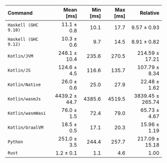 | Command | Mean [ms] | Min [ms] | Max [ms] | Relative |
|:---|---:|---:|---:|---:|
| `Haskell (GHC 9.10)` | 11.1 ± 0.8 | 10.1 | 17.7 | 9.57 ± 0.93 |
| `Haskell (GHC 9.12)` | 10.3 ± 0.6 | 9.7 | 14.5 | 8.91 ± 0.82 |
| `Kotlin/JVM` | 248.1 ± 10.4 | 235.6 | 270.5 | 214.59 ± 17.21 |
| `Kotlin/JS` | 124.6 ± 4.5 | 116.6 | 135.7 | 107.79 ± 8.34 |
| `Kotlin/Native` | 26.0 ± 0.6 | 25.0 | 27.9 | 22.48 ± 1.62 |
| `Kotlin/wasmJs` | 4439.2 ± 44.7 | 4385.6 | 4519.5 | 3839.45 ± 265.74 |
| `Kotlin/wasmWasi` | 76.0 ± 1.5 | 72.4 | 79.0 | 65.73 ± 4.67 |
| `Kotlin/GraalVM` | 18.5 ± 0.5 | 17.1 | 20.3 | 15.96 ± 1.19 |
| `Python` | 251.0 ± 3.5 | 244.4 | 257.7 | 217.09 ± 15.18 |
| `Rust` | 1.2 ± 0.1 | 1.1 | 4.6 | 1.00 |
